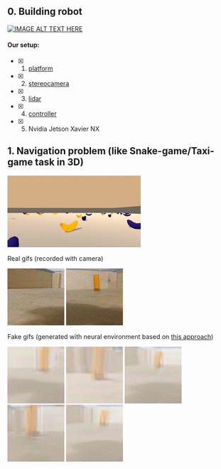 ## 0. Building robot

[![IMAGE ALT TEXT HERE](https://img.youtube.com/vi/kbtf6wtFb3c/0.jpg)](https://www.youtube.com/watch?v=kbtf6wtFb3c)

#### Our setup:
  - [x] 1. [platform](https://aliexpress.ru/item/4000153063891.html)
  - [x] 2. [stereocamera](https://aliexpress.ru/item/4001343564945.html)
  - [x] 3. [lidar](https://aliexpress.ru/item/32895330424.html)
  - [x] 4. [controller](https://aliexpress.ru/item/4000910474677.html)
  - [x] 5. Nvidia Jetson Xavier NX

## 1. Navigation problem (like Snake-game/Taxi-game task in 3D)

![](demo/snake_3d_bananas.gif)


Real gifs (recorded with camera)

![](demo/real1.gif)
![](demo/real2.gif)

Fake gifs (generated with neural environment based on [this approach](https://github.com/Laggg/neural_env_surviv))

![](demo/test1.gif)
![](demo/test2.gif)
![](demo/test3.gif)
![](demo/test4.gif)
![](demo/test5.gif)
